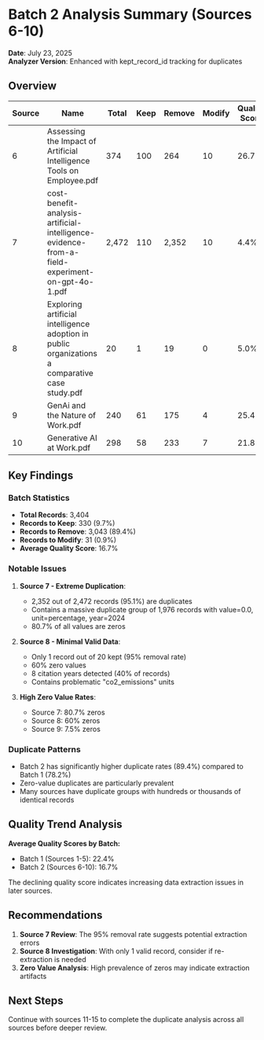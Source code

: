 # Batch 2 Analysis Summary (Sources 6-10)

**Date**: July 23, 2025  
**Analyzer Version**: Enhanced with kept_record_id tracking for duplicates

## Overview

| Source | Name | Total | Keep | Remove | Modify | Quality Score |
|--------|------|-------|------|--------|--------|---------------|
| 6 | Assessing the Impact of Artificial Intelligence Tools on Employee.pdf | 374 | 100 | 264 | 10 | 26.7% |
| 7 | cost-benefit-analysis-artificial-intelligence-evidence-from-a-field-experiment-on-gpt-4o-1.pdf | 2,472 | 110 | 2,352 | 10 | 4.4% |
| 8 | Exploring artificial intelligence adoption in public organizations  a comparative case study.pdf | 20 | 1 | 19 | 0 | 5.0% |
| 9 | GenAi and the Nature of Work.pdf | 240 | 61 | 175 | 4 | 25.4% |
| 10 | Generative AI at Work.pdf | 298 | 58 | 233 | 7 | 21.8% |

## Key Findings

### Batch Statistics
- **Total Records**: 3,404
- **Records to Keep**: 330 (9.7%)
- **Records to Remove**: 3,043 (89.4%)
- **Records to Modify**: 31 (0.9%)
- **Average Quality Score**: 16.7%

### Notable Issues

1. **Source 7 - Extreme Duplication**: 
   - 2,352 out of 2,472 records (95.1%) are duplicates
   - Contains a massive duplicate group of 1,976 records with value=0.0, unit=percentage, year=2024
   - 80.7% of all values are zeros

2. **Source 8 - Minimal Valid Data**:
   - Only 1 record out of 20 kept (95% removal rate)
   - 60% zero values
   - 8 citation years detected (40% of records)
   - Contains problematic "co2_emissions" units

3. **High Zero Value Rates**:
   - Source 7: 80.7% zeros
   - Source 8: 60% zeros
   - Source 9: 7.5% zeros

### Duplicate Patterns
- Batch 2 has significantly higher duplicate rates (89.4%) compared to Batch 1 (78.2%)
- Zero-value duplicates are particularly prevalent
- Many sources have duplicate groups with hundreds or thousands of identical records

## Quality Trend Analysis

**Average Quality Scores by Batch:**
- Batch 1 (Sources 1-5): 22.4%
- Batch 2 (Sources 6-10): 16.7%

The declining quality score indicates increasing data extraction issues in later sources.

## Recommendations

1. **Source 7 Review**: The 95% removal rate suggests potential extraction errors
2. **Source 8 Investigation**: With only 1 valid record, consider if re-extraction is needed
3. **Zero Value Analysis**: High prevalence of zeros may indicate extraction artifacts

## Next Steps

Continue with sources 11-15 to complete the duplicate analysis across all sources before deeper review.